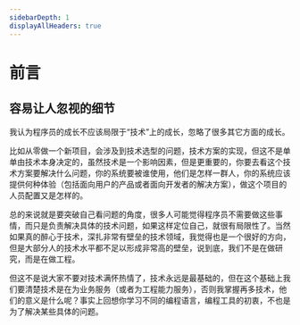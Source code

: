 ```yaml
---
sidebarDepth: 1
displayAllHeaders: true
---
```


# 前言

## 容易让人忽视的细节

我认为程序员的成长不应该局限于“技术”上的成长，忽略了很多其它方面的成长。

比如从零做一个新项目，会涉及到技术选型的问题，技术方案的实现，但这不是单单由技术本身决定的，虽然技术是一个影响因素，但是更重要的，你要去看这个技术方案要解决什么问题，你的系统要被谁使用，他们是怎样一群人，你的系统应该提供何种体验（包括面向用户的产品或者面向开发者的解决方案），做这个项目的人员配置又是怎样的。

总的来说就是要突破自己看问题的角度，很多人可能觉得程序员不需要做这些事情，而只是负责解决具体的技术问题，如果这样定位自己，就很有局限性了。当然如果真的醉心于技术，深扎非常有壁垒的技术领域，我觉得也是一个很好的方向，但是大部分人的技术水平都不足以形成非常高的壁垒，说到底，我们不是在做研究，而是在做工程。

但这不是说大家不要对技术满怀热情了，技术永远是最基础的，但在这个基础上我们要清楚技术是在为业务服务（或者为工程能力服务），否则我掌握再多技术，他们的意义是什么呢？事实上回想你学习不同的编程语言，编程工具的初衷，不也是为了解决某些具体的问题。